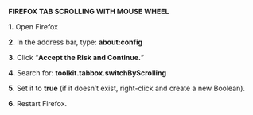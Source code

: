**FIREFOX TAB SCROLLING WITH MOUSE WHEEL**

**1.** Open Firefox

**2.** In the address bar, type: **about:config**

**3.** Click “**Accept the Risk and Continue.**”

**4.** Search for: **toolkit.tabbox.switchByScrolling**

**5.** Set it to **true** (if it doesn’t exist, right-click and create a new Boolean).

**6.** Restart Firefox.
